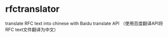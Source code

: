 # rfctranslator
translate RFC text into chinese with Baidu translate API （使用百度翻译API将RFC text文件翻译为中文）
